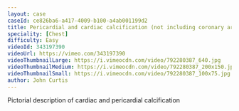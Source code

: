 ```yaml
---
layout: case
caseId: ce826ba6-a417-4009-b100-a4ab001199d2
title: Pericardial and cardiac calcification (not including coronary artery calcification)
speciality: [Chest]
difficulty: Easy
videoId: 343197390
videoUrl: https://vimeo.com/343197390
videoThumbnailLarge: https://i.vimeocdn.com/video/792280387_640.jpg
videoThumbnailMedium: https://i.vimeocdn.com/video/792280387_200x150.jpg
videoThumbnailSmall: https://i.vimeocdn.com/video/792280387_100x75.jpg
author: John Curtis
---
```


Pictorial description of cardiac and pericardial calcification
